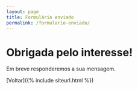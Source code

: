 ```yaml
---
layout: page
title: Formulário enviado
permalink: /formulario-enviado/
---
```

# Obrigada pelo interesse!

Em breve responderemos a sua mensagem.

[Voltar]({% include siteurl.html %})

